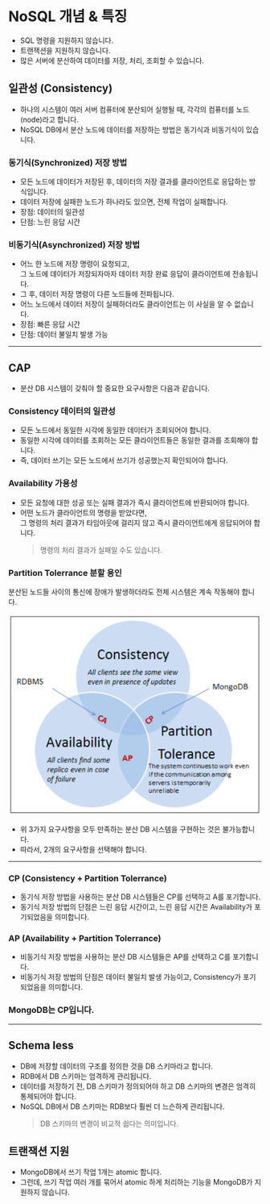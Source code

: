 # NoSQL 개념 & 특징
* SQL 명령을 지원하지 않습니다.
* 트랜잭션을 지원하지 않습니다.
* 많은 서버에 분산하여 데이터를 저장, 처리, 조회할 수 있습니다.

## 일관성 (Consistency)
* 하나의 시스템이 여러 서버 컴퓨터에 분산되어 실행될 때, 각각의 컴퓨터를 노드(node)라고 합니다.
* NoSQL DB에서 분산 노드에 데이터를 저장하는 방법은 동기식과 비동기식이 있습니다.

### 동기식(Synchronized) 저장 방법
* 모든 노드에 데이터가 저장된 후, 데이터의 저장 결과를 클라이언트로 응답하는 방식입니다.
* 데이터 저장에 실패한 노드가 하나라도 있으면, 전체 작업이 실패합니다.
* 장점: 데이터의 일관성
* 단점: 느린 응답 시간

### 비동기식(Asynchronized) 저장 방법
* 어느 한 노드에 저장 명령이 요청되고,<br/>
그 노드에 데이터가 저장되자마자 데이터 저장 완료 응답이 클라이언트에 전송됩니다.
* 그 후, 데이터 저장 명령이 다른 노드들에 전파됩니다.
* 어느 노드에서 데이터 저장이 실패하더라도 클라이언트는 이 사실을 알 수 없습니다.
* 장점: 빠른 응답 시간
* 단점: 데이터 불일치 발생 가능

---

## CAP
* 분산 DB 시스템이 갖춰야 할 중요한 요구사항은 다음과 같습니다.

### Consistency 데이터의 일관성
* 모든 노드에서 동일한 시각에 동일한 데이터가 조회되어야 합니다.
* 동일한 시각에 데이터를 조회하는 모든 클라이언트들은 동일한 결과를 조회해야 합니다.
* 즉, 데이터 쓰기는 모든 노드에서 쓰기가 성공했는지 확인되어야 합니다.

### Availability 가용성
* 모든 요청에 대한 성공 또는 실패 결과가 즉시 클라이언트에 반환되어야 합니다.
* 어떤 노드가 클라이언트의 명령을 받았다면,<br/>
그 명령의 처리 결과가 타임아웃에 걸리지 않고 즉시 클라이언트에게 응답되어야 합니다.
    > 명령의 처리 결과가 실패일 수도 있습니다.

### Partition Tolerrance 분할 용인
분산된 노드들 사이의 통신에 장애가 발생하더라도 전체 시스템은 계속 작동해야 합니다.

![CAP](./img/CAP.png)
* 위 3가지 요구사항을 모두 만족하는 분산 DB 시스템을 구현하는 것은 불가능합니다.
* 따라서, 2개의 요구사항을 선택해야 합니다.

---

### CP (Consistency + Partition Tolerrance)
* 동기식 저장 방법을 사용하는 분산 DB 시스템들은 CP를 선택하고 A를 포기합니다.
* 동기식 저장 방법의 단점은 느린 응답 시간이고, 느린 응답 시간은 Availability가 포기되었음을 의미합니다.

### AP (Availability + Partition Tolerrance)
* 비동기식 저장 방법을 사용하는 분산 DB 시스템들은 AP를 선택하고 C를 포기합니다.
* 비동기식 저장 방법의 단점은 데이터 불일치 발생 가능이고, Consistency가 포기되었음을 의미합니다.

### MongoDB는 CP입니다.

---

## Schema less
* DB에 저장할 데이터의 구조를 정의한 것을 DB 스키마라고 합니다.
* RDB에서 DB 스키마는 엄격하게 관리됩니다.
* 데이터를 저장하기 전, DB 스키마가 정의되어야 하고 DB 스키마의 변경은 엄격히 통제되어야 합니다.
* NoSQL DB에서 DB 스키마는 RDB보다 훨씬 더 느슨하게 관리됩니다.
    > DB 스키마의 변경이 비교적 쉽다는 의미입니다.
    
## 트랜잭션 지원
* MongoDB에서 쓰기 작업 1개는 atomic 합니다.
* 그런데, 쓰기 작업 여러 개를 묶어서 atomic 하게 처리하는 기능을 MongoDB가 지원하지 않습니다.
